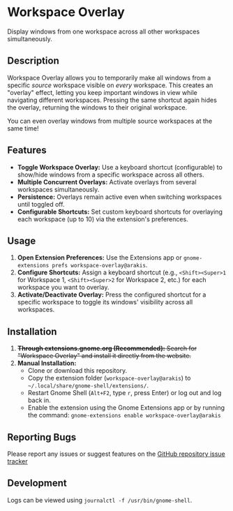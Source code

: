 # Workspace Overlay

Display windows from one workspace across all other workspaces simultaneously.

## Description

Workspace Overlay allows you to temporarily make all windows from a specific *source* workspace visible on *every* workspace. This creates an "overlay" effect, letting you keep important windows in view while navigating different workspaces. Pressing the same shortcut again hides the overlay, returning the windows to their original workspace.

You can even overlay windows from multiple source workspaces at the same time!

## Features

*   **Toggle Workspace Overlay:** Use a keyboard shortcut (configurable) to show/hide windows from a specific workspace across all others.
*   **Multiple Concurrent Overlays:** Activate overlays from several workspaces simultaneously.
*   **Persistence:** Overlays remain active even when switching workspaces until toggled off.
*   **Configurable Shortcuts:** Set custom keyboard shortcuts for overlaying each workspace (up to 10) via the extension's preferences.

## Usage

1.  **Open Extension Preferences:** Use the Extensions app or `gnome-extensions prefs workspace-overlay@arakis`.
2.  **Configure Shortcuts:** Assign a keyboard shortcut (e.g., `<Shift><Super>1` for Workspace 1, `<Shift><Super>2` for Workspace 2, etc.) for each workspace you want to overlay.
3.  **Activate/Deactivate Overlay:** Press the configured shortcut for a specific workspace to toggle its windows' visibility across all workspaces.

## Installation

1.  ~~**Through extensions.gnome.org (Recommended):** Search for "Workspace Overlay" and install it directly from the website.~~
2.  **Manual Installation:**
    *   Clone or download this repository.
    *   Copy the extension folder (`workspace-overlay@arakis`) to `~/.local/share/gnome-shell/extensions/`.
    *   Restart Gnome Shell (`Alt+F2`, type `r`, press Enter) or log out and log back in.
    *   Enable the extension using the Gnome Extensions app or by running the command: `gnome-extensions enable workspace-overlay@arakis`

## Reporting Bugs

Please report any issues or suggest features on the [GitHub repository issue tracker](https://github.com/arakis/gnome-workspace-overlay/issues)

## Development

Logs can be viewed using `journalctl -f /usr/bin/gnome-shell`. 